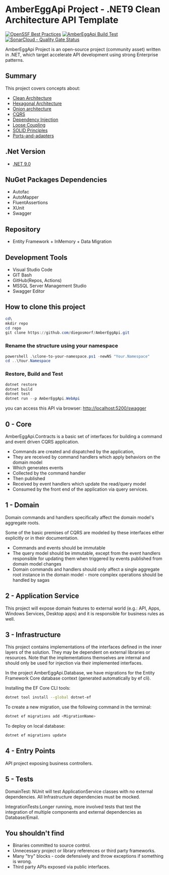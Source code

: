 # AmberEggApi Project - .NET9 Clean Architecture API Template

[![OpenSSF Best Practices](https://www.bestpractices.dev/projects/9250/badge)](https://www.bestpractices.dev/projects/9250)
[![AmberEggApi Build Test](https://github.com/diegosmorf/AmberEggApi/actions/workflows/pipeline-build-main.yml/badge.svg)](https://github.com/diegosmorf/AmberEggApi/actions/workflows/pipeline-build-main.yml)
[![SonarCloud - Quality Gate Status](https://sonarcloud.io/api/project_badges/measure?project=diegosmorf_AmberEggApi&metric=alert_status)](https://sonarcloud.io/summary/new_code?id=diegosmorf_AmberEggApi)

AmberEggApi Project is an open-source project (community asset) written in .NET, which target accelerate API development using strong Enterprise patterns.

## Summary

This project covers concepts about:  

- [Clean Architecture](https://8thlight.com/blog/uncle-bob/2012/08/13/the-clean-architecture.html)
- [Hexagonal Architecture](http://alistair.cockburn.us/Hexagonal+architecture)
- [Onion architecture](http://jeffreypalermo.com/blog/the-onion-architecture-part-1/)
- [CQRS](http://www.codeproject.com/Articles/555855/Introduction-to-CQRS)
- [Dependency Injection](http://en.wikipedia.org/wiki/Dependency_injection)
- [Loose Coupling](http://en.wikipedia.org/wiki/Loose_coupling)
- [SOLID Principles](http://en.wikipedia.org/wiki/SOLID_%28object-oriented_design%29)
- [Ports-and-adapters](http://www.dossier-andreas.net/software_architecture/ports_and_adapters.html)

## .Net Version

- [.NET 9.0](https://dotnet.microsoft.com/en-us/download)

## NuGet Packages Dependencies

- Autofac
- AutoMapper
- FluentAssertions
- XUnit
- Swagger

## Repository

- Entity Framework + InMemory + Data Migration

## Development Tools

- Visual Studio Code
- GIT Bash
- GitHub(Repos, Actions)
- MSSQL Server Management Studio
- Swagger Editor  

## How to clone this project

```Powershell
cd\
mkdir repo
cd repo
git clone https://github.com/diegosmorf/AmberEggApi.git
```

### Rename the structure using your namespace

```Powershell
powershell .\clone-to-your-namespace.ps1 -newNS "Your.Namespace"
cd ..\Your.Namespace
```

### Restore, Build and Test

```Powershell
dotnet restore
dotnet build
dotnet test
dotnet run --p AmberEggApi.WebApi

```

you can access this API via browser: <http://localhost:5200/swagger>

## 0 - Core

AmberEggApi.Contracts is a basic set of interfaces for building a command and event driven CQRS application.

- Commands are created and dispatched by the application,
- They are received by command handlers which apply behaviors on the domain model
- Which generates events
- Collected by the command handler
- Then published
- Received by event handlers which update the read/query model
- Consumed by the front end of the application via query services.

## 1 - Domain

Domain commands and handlers specifically affect the domain model's aggregate roots.

Some of the basic premises of CQRS are modeled by these interfaces either explicitly or in their documentation.

- Commands and events should be immutable
- The query model should be immutable, except from the event handlers responsible for updating them when triggered by events published from domain model changes
- Domain commands and handlers should only affect a single aggregate root instance in the domain model - more complex operations should be handled by sagas

## 2 - Application Service

This project will expose domain features to external world (e.g.: API, Apps, Windows Services, Desktop apps) and it is responsible for business rules as well.

## 3 - Infrastructure

This project contains implementations of the interfaces defined in the inner layers of the solution. They may be dependent on external libraries or resources. Note that the implementations themselves are internal and should only be used for injection via their implemented interfaces.


In the project AmberEggApi.Database, we have migrations for the Entity Framework Core database context (generated automatically by ef cli). 

Installing the EF Core CLI tools:
```bash
dotnet tool install --global dotnet-ef
```

To create a new migration, use the following command in the terminal:
```bash
dotnet ef migrations add <MigrationName>
```

To deploy on local database:
```bash
dotnet ef migrations update
```

## 4 - Entry Points

API project exposing business controllers.

## 5 - Tests

DomainTest: NUnit will test ApplicationService classes with no external dependencies. All Infrastructure dependencies must be mocked.

IntegrationTests:Longer running, more involved tests that test the integration of multiple components and external dependencies as Database/Email.

## You shouldn't find

- Binaries committed to source control.
- Unnecessary project or library references or third party frameworks.
- Many "try" blocks - code defensively and throw exceptions if something is wrong.
- Third party APIs exposed via public interfaces.
